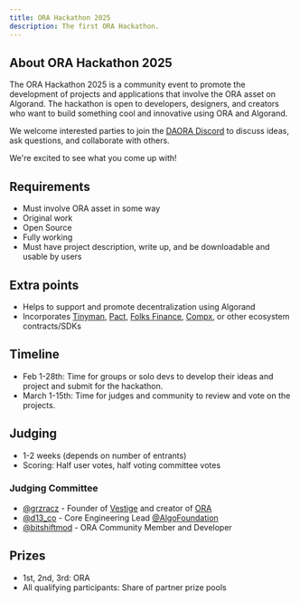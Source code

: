 ```yaml
---
title: ORA Hackathon 2025 
description: The first ORA Hackathon. 
---
```


## About ORA Hackathon 2025

The ORA Hackathon 2025 is a community event to promote the development of projects and applications that involve the ORA asset on Algorand. The hackathon is open to developers, designers, and creators who want to build something cool and innovative using ORA and Algorand. 

We welcome interested parties to join the [DAORA Discord](https://discord.com/invite/bmEc4y6e7C) to discuss ideas, ask questions, and collaborate with others.  

We're excited to see what you come up with! 

## Requirements

* Must involve ORA asset in some way
* Original work
* Open Source
* Fully working
* Must have project description, write up, and be downloadable and usable by users

## Extra points 

* Helps to support and promote decentralization using Algorand
* Incorporates [Tinyman](https://tinyman.org), [Pact](https://pact.fi), [Folks Finance](https://folks.finance), [Compx](https://compx.io), or other ecosystem contracts/SDKs

## Timeline 

* Feb 1-28th: Time for groups or solo devs to develop their ideas and project and submit for the hackathon. 
* March 1-15th: Time for judges and community to review and vote on the projects.

## Judging
* 1-2 weeks (depends on number of entrants)
* Scoring: Half user votes, half voting committee votes

### Judging Committee

* [@grzracz](https://x.com/grzracz) - Founder of [Vestige](https://vestige.fi) and creator of [ORA](https://oranges.meme)
* [@d13_co](https://x.com/d13_co) - Core Engineering Lead [@AlgoFoundation](https://x.com/AlgoFoundation)
* [@bitshiftmod](https://x.com/bitshiftmod) - ORA Community Member and Developer

## Prizes

* 1st, 2nd, 3rd: ORA 
* All qualifying participants: Share of partner prize pools
 



